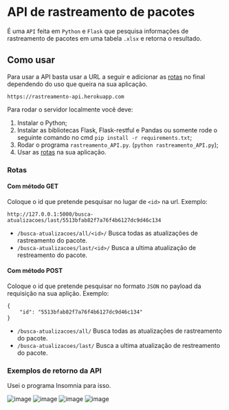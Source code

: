 # API de rastreamento de pacotes
 
É uma `API` feita em `Python` e `Flask` que pesquisa informações de rastreamento de pacotes em uma tabela `.xlsx` e retorna o resultado.

## Como usar

Para usar a API basta usar a URL a seguir e adicionar as [rotas](https://github.com/MarcosBB/API-da-L-Auto/blob/main/README.md#rotas) no final dependendo do uso que queira na sua aplicação.

```
https://rastreamento-api.herokuapp.com
```

Para rodar o servidor localmente você deve:
1. Instalar o Python;
2. Instalar as bibliotecas Flask, Flask-restful e Pandas ou somente rode o seguinte comando no cmd `pip install -r requirements.txt`;
3. Rodar o programa `rastreamento_API.py`. (`python rastreamento_API.py`);
4. Usar as [rotas](https://github.com/MarcosBB/API-da-L-Auto/blob/main/README.md#rotas) na sua aplicação.

### Rotas
#### Com método GET
Coloque o id que pretende pesquisar no lugar de `<id>` na url.
Exemplo:
```
http://127.0.0.1:5000/busca-atualizacoes/last/5513bfab82f7a76f4b6127dc9d46c134
```

* `/busca-atualizacoes/all/<id>/` Busca todas as atualizações de rastreamento do pacote.
* `/busca-atualizacoes/last/<id>/` Busca a ultima atualização de restreamento do pacote.

#### Com método POST
Coloque o id que pretende pesquisar no formato `JSON` no payload da requisição na sua aplição.
Exemplo:
```
{
	"id": "5513bfab82f7a76f4b6127dc9d46c134"
}
```

* `/busca-atualizacoes/all/` Busca todas as atualizações de rastreamento do pacote.
* `/busca-atualizacoes/last/` Busca a ultima atualização de restreamento do pacote.

### Exemplos de retorno da API 
Usei o programa Insomnia para isso.

![image](https://user-images.githubusercontent.com/50207805/121764127-64bd2f00-cb0f-11eb-92f2-2d3a7b5df40b.png)
![image](https://user-images.githubusercontent.com/50207805/121764120-5bcc5d80-cb0f-11eb-822f-3215b9da6752.png)
![image](https://user-images.githubusercontent.com/50207805/121764099-3c353500-cb0f-11eb-8783-25b995a6c2ec.png)
![image](https://user-images.githubusercontent.com/50207805/121764106-4c4d1480-cb0f-11eb-8865-656b801e4226.png)
